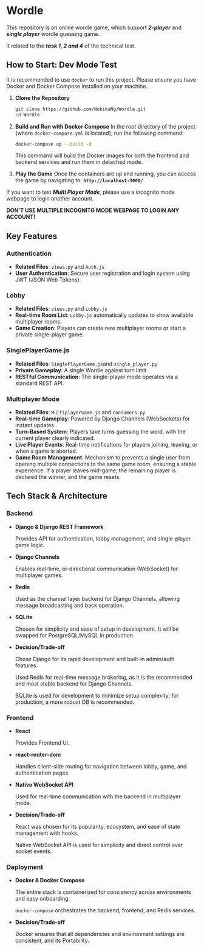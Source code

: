 # Wordle

This repository is an online wordle game, which support **_2-player_** and **_single player_** wordle guessing game.

It related to the **_task 1, 2 and 4_** of the technical test.

## How to Start: Dev Mode Test

It is recommended to use `docker` to run this project. Please ensure you have Docker and Docker Compose installed on your machine.

1.  **Clone the Repository**

    ```bash
    git clone https://github.com/NobikaNg/Wordle.git
    cd Wordle
    ```

2.  **Build and Run with Docker Compose**
    In the root directory of the project (where `docker-compose.yml` is located), run the following command:

    ```bash
    docker-compose up --build -d
    ```

    This command will build the Docker images for both the frontend and backend services and run them in detached mode.

3.  **Play the Game**
    Once the containers are up and running, you can access the game by navigating to:
    **`http://localhost:3000/`**

If you want to test **_Multi Player Mode_**, please use a incognito mode webpage to login another account.

**DON'T USE MULTIPLE INCOGNITO MODE WEBPAGE TO LOGIN ANY ACCOUNT!**

## Key Features

### Authentication

- **Related Files**: `views.py` and `Auth.js`
- **User Authentication**: Secure user registration and login system using JWT (JSON Web Tokens).

### Lobby

- **Related Files**: `views.py` and `Lobby.js`
- **Real-time Room List**: `Lobby.js` automatically updates to show available multiplayer rooms.
- **Game Creation**: Players can create new multiplayer rooms or start a private single-player game.

### SinglePlayerGame.js

- **Related Files**: `SinglePlayerGame.js`and `single_player.py`
- **Private Gameplay**: A single Wordle against turn limit.
- **RESTful Communication**: The single-player mode operates via a standard REST API.

### Multiplayer Mode

- **Related Files**: `MultiplayerGame.js` and `consumers.py`
- **Real-time Gameplay**: Powered by Django Channels (WebSockets) for instant updates.
- **Turn-Based System**: Players take turns guessing the word, with the current player clearly indicated.
- **Live Player Events**: Real-time notifications for players joining, leaving, or when a game is aborted.
- **Game Room Management**:
  Mechanism to prevents a single user from opening multiple connections to the same game room, ensuring a stable experience. If a player leaves mid-game, the remaining player is declared the winner, and the game resets.

## Tech Stack & Architecture

### Backend

- **Django & Django REST Framework**

  Provides API for authentication, lobby management, and single-player game logic.

- **Django Channels**

  Enables real-time, bi-directional communication (WebSocket) for multiplayer games.

- **Redis**

  Used as the channel layer backend for Django Channels, allowing message broadcasting and back operation.

- **SQLite**

  Chosen for simplicity and ease of setup in development. It will be swapped for PostgreSQL/MySQL in production.

- **Decision/Trade-off**

  Chose Django for its rapid development and built-in admin/auth features.

  Used Redis for real-time message brokering, as it is the recommended and most stable backend for Django Channels.

  SQLite is used for development to minimize setup complexity; for production, a more robust DB is recommended.

### Frontend

- **React**

  Provides Frontend UI.

- **react-router-dom**

  Handles client-side routing for navigation between lobby, game, and authentication pages.

- **Native WebSocket API**

  Used for real-time communication with the backend in multiplayer mode.

- **Decision/Trade-off**

  React was chosen for its popularity, ecosystem, and ease of state management with hooks.

  Native WebSocket API is used for simplicity and direct control over socket events.

### Deployment

- **Docker & Docker Compose**

  The entire stack is containerized for consistency across environments and easy onboarding.

  `docker-compose` orchestrates the backend, frontend, and Redis services.

- **Decision/Trade-off**

  Docker ensures that all dependencies and environment settings are consistent, and its Portability.
